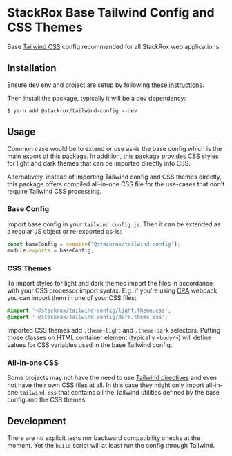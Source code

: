 # StackRox Base Tailwind Config and CSS Themes

Base [Tailwind CSS](https://tailwindcss.com/) config recommended for all
StackRox web applications.

## Installation

Ensure dev env and project are setup by following
[these instructions](https://stack-rox.atlassian.net/wiki/spaces/ENGKB/pages/1411515467/Using+GitHub+Packages+with+NPM).

Then install the package, typically it will be a dev dependency:

```
$ yarn add @stackrox/tailwind-config --dev
```

## Usage

Common case would be to extend or use as-is the base config which is the main
export of this package. In addition, this package provides CSS styles for light
and dark themes that can be imported directly into CSS.

Alternatively, instead of importing Tailwind config and CSS themes directly,
this package offers compiled all-in-one CSS file for the use-cases that don't
require Tailwind CSS processing.

### Base Config

Import base config in your `tailwind.config.js`. Then it can be extended as a
regular JS object or re-exported as-is:

```js
const baseConfig = require('@stackrox/tailwind-config');
module.exports = baseConfig;
```

### CSS Themes

To import styles for light and dark themes import the files in accordance with
your CSS processor import syntax. E.g. if you're using
[CRA](https://create-react-app.dev/) webpack you can import them in one of your
CSS files:

```css
@import '~@stackrox/tailwind-config/light.theme.css';
@import '~@stackrox/tailwind-config/dark.theme.css';
```

Imported CSS themes add `.theme-light` and `.theme-dark` selectors. Putting
those classes on HTML container element (typically `<body/>`) will define values
for CSS variables used in the base Tailwind config.

### All-in-one CSS

Some projects may not have the need to use
[Tailwind directives](https://tailwindcss.com/docs/functions-and-directives/)
and even not have their own CSS files at all. In this case they might only
import all-in-one `tailwind.css` that contains all the Tailwind utilities
defined by the base config and the CSS themes.

## Development

There are no explicit tests nor backward compatibility checks at the moment. Yet
the `build` script will at least run the config through Tailwind.
